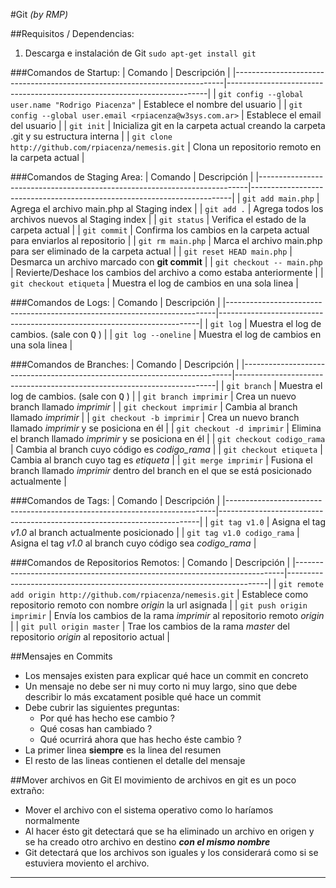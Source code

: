 #Git
*(by RMP)*

##Requisitos / Dependencias:
1. Descarga e instalación de Git `sudo apt-get install git`

###Comandos de Startup:
| Comando                                                                   | Descripción                                                             |
|---------------------------------------------------------------------------|-------------------------------------------------------------------------|
| `git config --global user.name "Rodrigo Piacenza"`                        | Establece el nombre del usuario                                         |
| `git config --global user.email <rpiacenza@w3sys.com.ar>`                 | Establece el email del usuario                                          |
| `git init`                                                                | Inicializa git en la carpeta actual creando la carpeta .git y su estructura interna |
| `git clone http://github.com/rpiacenza/nemesis.git`                       | Clona un repositorio remoto en la carpeta actual                                    |

###Comandos de Staging Area:
| Comando                                                                   | Descripción                                                             |
|---------------------------------------------------------------------------|-------------------------------------------------------------------------|
| `git add main.php`                                                        | Agrega el archivo main.php al Staging index                                         |
| `git add .`                                                               | Agrega todos los archivos nuevos al Staging index                                   |
| `git status`                                                              | Verifica el estado de la carpeta actual                                             |
| `git commit`                                                              | Confirma los cambios en la carpeta actual para enviarlos al repositorio             |
| `git rm main.php`                                                         | Marca el archivo main.php para ser eliminado de la carpeta actual                   |
| `git reset HEAD main.php`                                                 | Desmarca un archivo marcado con **git commit**                                      |
| `git checkout -- main.php`                                                | Revierte/Deshace los cambios del archivo a como estaba anteriormente                |
| `git checkout etiqueta`                                                   | Muestra el log de cambios en una sola linea               |

###Comandos de Logs:
| Comando                                                                   | Descripción                                                             |
|---------------------------------------------------------------------------|-------------------------------------------------------------------------|
| `git log`                                                                 | Muestra el log de cambios. (sale con <kbd>Q</kbd> )                |
| `git log --oneline`                                                       | Muestra el log de cambios en una sola linea               |

###Comandos de Branches:
| Comando                                                                   | Descripción                                                             |
|---------------------------------------------------------------------------|-------------------------------------------------------------------------|
| `git branch`                                                              | Muestra el log de cambios. (sale con <kbd>Q</kbd> )                |
| `git branch imprimir`                                                     | Crea un nuevo branch llamado *imprimir*                             |
| `git checkout imprimir`                                                   | Cambia al branch llamado *imprimir*                                 |
| `git checkout -b imprimir`                                                | Crea un nuevo branch llamado *imprimir* y se posiciona en él        |
| `git checkout -d imprimir`                                                | Elimina el branch llamado *imprimir* y se posiciona en él        |
| `git checkout codigo_rama`                                                | Cambia al branch cuyo código es *codigo_rama*               |
| `git checkout etiqueta`                                                   | Cambia al branch cuyo tag es *etiqueta*               |
| `git merge imprimir`                                                      | Fusiona el branch llamado *imprimir* dentro del branch en el que se está posicionado actualmente        |

###Comandos de Tags:
| Comando                                                                   | Descripción                                                             |
|---------------------------------------------------------------------------|-------------------------------------------------------------------------|
| `git tag v1.0`                                                            | Asigna el tag *v1.0* al branch actualmente posicionado        |
| `git tag v1.0 codigo_rama`                                                | Asigna el tag *v1.0* al branch cuyo código sea *codigo_rama*        |

###Comandos de Repositorios Remotos:
| Comando                                                                   | Descripción                                                             |
|---------------------------------------------------------------------------|-------------------------------------------------------------------------|
| `git remote add origin http://github.com/rpiacenza/nemesis.git`           | Establece como repositorio remoto con nombre *origin* la url asignada          |
| `git push origin imprimir`                                                | Envía los cambios de la rama *imprimir* al repositorio remoto *origin*          |
| `git pull origin master`                                                  | Trae los cambios de la rama *master* del repositorio *origin* al repositorio actual         |


##Mensajes en Commits
- Los mensajes existen para explicar qué hace un commit en concreto
- Un mensaje no debe ser ni muy corto ni muy largo, sino que debe describir lo más excatament posible qué hace un commit
- Debe cubrir las siguientes preguntas:
	+ Por qué has hecho ese cambio ?
	+ Qué cosas han cambiado ?
	+ Qué ocurrirá ahora que has hecho éste cambio ?
- La primer linea **siempre** es la linea del resumen
- El resto de las lineas contienen el detalle del mensaje

##Mover archivos en Git
El movimiento de archivos en git es un poco extraño:

- Mover el archivo con el sistema operativo como lo haríamos normalmente
- Al hacer ésto git detectará que se ha eliminado un archivo en origen y se ha creado otro archivo en destino __*con el mismo nombre*__
- Git detectará que los archivos son iguales y los considerará como si se estuviera moviento el archivo.

--- 